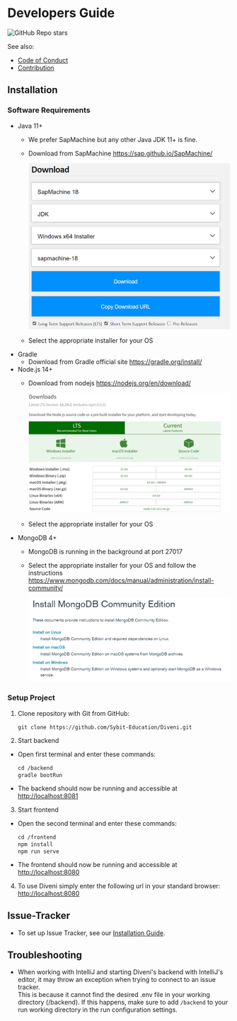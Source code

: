 # Developers Guide

![GitHub Repo stars](https://img.shields.io/github/stars/Sybit-Education/Diveni?style=social)

See also: 

* [Code of Conduct](../code_of_conduct)
* [Contribution](./contribution)

## Installation

### Software Requirements

- Java 11+
  - We prefer SapMachine but any other Java JDK 11+ is fine.
  - Download from SapMachine <https://sap.github.io/SapMachine/>

    ![Download_Selection_Java11](../img/Java11_Installer_Selection.png)
  - Select the appropriate installer for your OS
- Gradle
  - Download from Gradle official site <https://gradle.org/install/>
- Node.js 14+
  - Download from nodejs <https://nodejs.org/en/download/>

    ![Download_Selection_nodejs](../img/nodejs_Installer_Selection.png)
  - Select the appropriate installer for your OS
- MongoDB 4+
  - MongoDB is running in the background at port 27017
  - Select the appropriate installer for your OS and follow the instructions
    <https://www.mongodb.com/docs/manual/administration/install-community/>

    ![Download_Selection_MongoDB](../img/MongoDB_Installer_Selection.png)

### Setup Project

1. Clone repository with Git from GitHub:
    ```shell
    git clone https://github.com/Sybit-Education/Diveni.git
    ```
2. Start backend
* Open  first terminal and enter these commands:
  ```shell
  cd /backend
  gradle bootRun
  ```
* The backend should now be running and accessible at <http://localhost:8081>
3. Start frontend
* Open the second terminal and enter these commands:
  ```shell
  cd /frontend
  npm install
  npm run serve
  ```
* The frontend should now be running and accessible at <http://localhost:8080>
4. To use Diveni simply enter the following url in your standard browser: <http://localhost:8080>


## Issue-Tracker
- To set up Issue Tracker, see our [Installation Guide](install#issue-tracker).

## Troubleshooting

- When working with IntelliJ and starting Diveni's backend with IntelliJ's editor, it may throw an
  exception when trying to connect to an issue tracker.\
  This is because it cannot find the desired .env file in your working directory (/backend).
  If this happens, make sure to add ```/backend``` to your run working directory in the run
  configuration settings.
